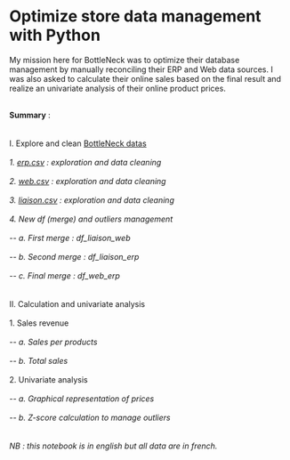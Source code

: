 # Optimize store data management with Python
My mission here for BottleNeck was to optimize their database management by manually reconciling their ERP and Web data sources. 
I was also asked to calculate their online sales based on the final result and realize an univariate analysis of their online product prices.
<br></br>

<b> Summary</b> :
<br></br>
 <br>I. Explore and clean <a href="https://github.com/donia-nefiz/Optimize-store-data-management-with-Python" target="_blank">BottleNeck datas</a></br>
<br>*1. [erp.csv](http://localhost:8888/edit/erp.csv) : exploration and data cleaning*</br>
<br>*2. [web.csv](http://localhost:8888/edit/web.csv) : exploration and data cleaning*</br>
<br>*3. [liaison.csv](http://localhost:8888/edit/liaison.csv) : exploration and data cleaning*</br>
<br>*4. New df (merge) and outliers management*</br>
<br>*-- a. First merge : df_liaison_web*</br>
<br>*-- b. Second merge : df_liaison_erp*</br>
<br>*-- c. Final merge : df_web_erp*</br>
<br>
<br>II. Calculation and univariate analysis</br>
    <br>1. Sales revenue</br>
    <br>*-- a. Sales per products*</br>
    <br>*-- b. Total sales*</br>
    <br>2. Univariate analysis</br>
    <br>*-- a. Graphical representation of prices*</br>
    <br>*-- b. Z-score calculation to manage outliers*</br>
<br></br> 
*NB : this notebook is in english but all data are in french.*
